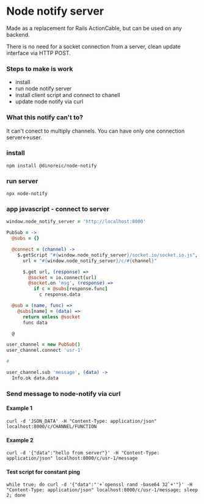 # Node notify server

Made as a replacement for Rails ActionCable, but can be used on any backend.

There is no need for a socket connection from a server, clean update interface via HTTP POST.

### Steps to make is work

* install
* run node notify server
* install client script and connect to chanell
* update node notify via curl

### What this notify can't to?

It can't conect to multiply channels. You can have only one connection server<->user.

### install

`npm install @dinoreic/node-notify`


### run server

`npx node-notify`


### app javascript  - connect to server

```coffeescript
window.node_notify_server = 'http://localhost:8000'

PubSub = ->
  @subs = {}

  @connect = (channel) ->
    $.getScript "#{window.node_notify_server}/socket.io/socket.io.js", =>
      url = "#{window.node_notify_server}/c/#{channel}"

      $.get url, (response) =>
        @socket = io.connect(url)
        @socket.on 'msg', (response) =>
          if c = @subs[response.func]
            c response.data

  @sub = (name, func) =>
    @subs[name] = (data) =>
      return unless @socket
      func data

  @

user_channel = new PubSub()
user_channel.connect 'usr-1'

#

user_channel.sub 'message', (data) ->
  Info.ok data.data

```

### Send message to node-notify via curl

#### Example 1

`curl -d 'JSON_DATA' -H "Content-Type: application/json" localhost:8000/c/CHANNEL/FUNCTION`

#### Example 2
`curl -d '{"data":"hello from server"}' -H "Content-Type: application/json" localhost:8000/c/usr-1/message`

#### Test script for constant ping

```while true; do curl -d '{"data":"'+`openssl rand -base64 32`+'"}' -H "Content-Type: application/json" localhost:8000/c/usr-1/message; sleep 2; done```

